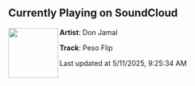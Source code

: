 ## Currently Playing on SoundCloud

[<img align="left" width="100" src="https://i1.sndcdn.com/artworks-AhzLrNQsFyWQoXwg-gISVmw-t500x500.jpg">](https://soundcloud.com/donjamalmusic/don-jamal-peso-flip)

**Artist**: Don Jamal 

**Track**: Peso Flip

Last updated at 5/11/2025, 9:25:34 AM
